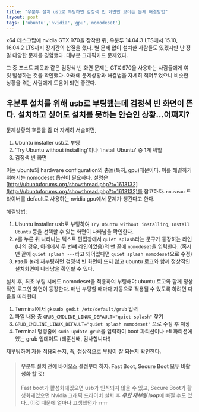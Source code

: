 ```yaml
---
title: "우분투 설치 usb로 부팅하면 검정색 빈 화면만 보이는 문제 해결방법"
layout: post
tags: ['ubuntu','nvidia','gpu','nomodeset']
---
```


x64 데스크탑에 nvidia GTX 970을 장착한 뒤, 우분투 14.04.3 LTS에서 15.10, 16.04.2 LTS까지 장기간의 삽질을 했다. 별 문제 없이 설치한 사람들도 있겠지만 난 정말 다양한 문제를 경험했다. 대부분 그래픽카드 문제였다. 

그 중 포스트 제목과 같은 검정색 빈 화면 문제는 GTX 970을 사용하는 사람들에게 여럿 발생하는 것을 확인했다. 아래에 문제상황과 해결법을 자세히 적어두었으니 비슷한 상황을 겪는 사람에게 도움이 되면 좋겠다.

## 우분투 설치를 위해 usb로 부팅했는데 검정색 빈 화면이 뜬다. 설치하고 싶어도 설치를 못하는 안습인 상황...어쩌지?

문제상황의 흐름을 좀 더 자세히 서술하면,

1. Ubuntu installer usb로 부팅
2. 'Try Ubuntu without installing'이나 'Install Ubuntu' 중 1개 택일
3. 검정색 빈 화면

이는 ubuntu와 hardware configuration의 충돌(특히, gpu)때문이다. 이를 해결하기 위해서는 nomodeset 옵션이 필요하다. 설명은 [http://ubuntuforums.org/showthread.php?t=1613132](http://ubuntuforums.org/showthread.php?t=1613132)를 참고하자. `nouveau` 드라이버를 default로 사용하는 nvidia gpu에서 문제가 생긴다고 한다.

해결방법: 

1. Ubuntu installer usb로 부팅하여 `Try Ubuntu without installing`, `Install Ubuntu` 등을 선택할 수 있는 화면이 나타남을 확인한다.
2. `e`를 누른 뒤 나타나는 텍스트 편집창에서 `quiet splash`라는 문구가 등장하는 라인(나의 경우, 아래에서 두 번쨰 라인이었음)의 맨 끝에 `nomodeset`을 입력한다. (혹시 맨 끝에 `quiet splash ---`라고 되어있다면 `quiet splash nomodeset`으로 수정)
3. `F10`을 눌러 재부팅하면 검정색 빈 화면이 뜨지 않고 ubuntu 로고와 함께 정상적인 설치화면이 나타남을 확인할 수 있다.

설치 후, 최초 부팅 시에도 nomodeset을 적용하여 부팅해야 ubuntu 로고와 함께 정상적인 로그인 화면이 등장한다. 매번 부팅할 때마다 자동으로 적용될 수 있도록 하려면 다음을 따라한다.

1. Terminal에서 `gksudo gedit /etc/default/grub` 입력
2. 파일 내용 중 `GRUB_CMDLINE_LINUX_DEFAULT="quiet splash"` 찾기
3. `GRUB_CMDLINE_LINUX_DEFAULT="quiet splash nomodeset"` 으로 수정 후 저장
4. Terminal 명령줄에 `sudo update-grub`을 입력하여 boot 파티션이나 efi 파티션에 있는 grub 업데이트 (태훈선배, 감사합니다!)

재부팅하여 자동 적용되는지, 즉, 정상적으로 부팅이 잘 되는지 확인한다. 

> #### 우분투 설치 전에 바이오스 설정부터 하자. Fast Boot, Secure Boot 모두 비활성화 할 것!
>
> Fast boot가 활성화돼있으면 usb가 인식되지 않을 수 있고, Secure Boot가 활성화돼있으면 Nvidia 그래픽 드라이버 설치 후 ***무한 재부팅 loop***에 빠질 수도 있다.. 이것 때문에 얼마나 고생했던가 ㅠㅠ


<!--## 한/영 전환을 별도로 설정하기 귀찮은 자들을 위한 꼼수

16.04 기준이다. 그 이하 버전에서는 안될 가능성이 높다.

1. 설치할 때 운영체제 언어로 '한국어'를 선택한다. (키보드는 영어여도 상관없음.)
2. 우분투 운영체제 설치를 끝마치고 로그인하면 언어 업데이트 메시지창이 뜨는데, 차례로 따라가면서 업데이트 한다.
3. 브라우저든 검색창이든 입력창에서 한영키 테스트를 해보자. 와우!
4. (옵션) 이렇게 하면 폴더명이 모두 한글이 되어 터미널 환경에서 불편할 수 있다. 아래의 명령어 두 줄이면 영어로 바꿀 수 있다.

```bash
$ export LANG=C
$ xdg-user-dirs-gtk-update
```-->
